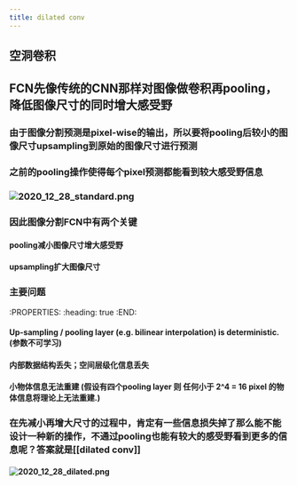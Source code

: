 ```yaml
---
title: dilated conv
---
```


## 空洞卷积
## FCN先像传统的CNN那样对图像做卷积再pooling，降低图像尺寸的同时增大感受野
### 由于图像分割预测是pixel-wise的输出，所以要将pooling后较小的图像尺寸upsampling到原始的图像尺寸进行预测
####
### 之前的pooling操作使得每个pixel预测都能看到较大感受野信息
### ![2020_12_28_standard.png](https://cdn.logseq.com/%2F0602f0ea-7667-4dfc-a07c-0cc047d72aaa2020_12_28_standard.png?Expires=4762720645&Signature=hkyk35~Ih3auqiAfwN42m~ThIHgcui83S4EaPupQMgjj24sbEIBoZkPLt4L~K804dh3f~UAiS-b~r2LYvJ1lUp3DIqywq67BPdiKEY68kMFFyTEC1m1FY6K92SjDnkUMGcrvXYIOUnGFQRWAUOIS4KqWzvVz9-bShKgFcOMJAlnvyh6RSx3TGmf1iUk2W2oFdqCIg8R3mW4NPW~AzRvraHwctY-uRCaCJcDVwPTbJ7Ik71VE66ffWGVbxRrq0vXdDj7OMCZxfoEdsjujza4DwB~wa5oTWeC3gBWSLTSA4y75GHiVPWhref7QdctxWnmAErDDhsBPgRhA9DXFyOD9gA__&Key-Pair-Id=APKAJE5CCD6X7MP6PTEA)
### 因此图像分割FCN中有两个关键
#### pooling减小图像尺寸增大感受野
#### upsampling扩大图像尺寸
### 主要问题
:PROPERTIES:
:heading: true
:END:
#### Up-sampling / pooling layer (e.g. bilinear interpolation) is deterministic. (参数不可学习)
#### 内部数据结构丢失；空间层级化信息丢失
#### 小物体信息无法重建 (假设有四个pooling layer 则 任何小于 2^4 = 16 pixel 的物体信息将理论上无法重建.)
### 在先减小再增大尺寸的过程中，肯定有一些信息损失掉了那么能不能设计一种新的操作，不通过pooling也能有较大的感受野看到更多的信息呢？答案就是[[dilated conv]]
#### ![2020_12_28_dilated.png](https://cdn.logseq.com/%2F0602f0ea-7667-4dfc-a07c-0cc047d72aaa2020_12_28_dilated.png?Expires=4762720632&Signature=F4-BqYwHLu~PFFjbZRAa3~jdqBx~VM1focBB~2y0UNA4qk4WqmPCDHlqKOKgoj9OZktRMQUYZEo2BLR18F7On57ePLaCMYBh5Fk7UtvNiNVn-FJMOAyq2E-ptQ9pPKx9vbWW9qRBCvD7rSdtrFibeqaLIFVIqDiqNNgfl1IL2mlO2EWftiETRbEZ7yuOPZcMGMPZJrXzd1pRxJPp-4fhbxZ~5Vxan2ruaa9pavWjd0Si7N82RdklHFpElhGidlHHLuvFnOELcrxTYVrKow84J0bpBfiPARtoUTkn2vAGsXsWDkBh7tE2-Qwzf4T~GqhJvkRrzEO6~SQ-yjv-rElZCQ__&Key-Pair-Id=APKAJE5CCD6X7MP6PTEA)
###
